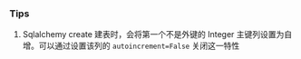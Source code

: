 ### Tips

1. Sqlalchemy create 建表时，会将第一个不是外键的 Integer 主键列设置为自增。可以通过设置该列的 ``autoincrement=False`` 关闭这一特性